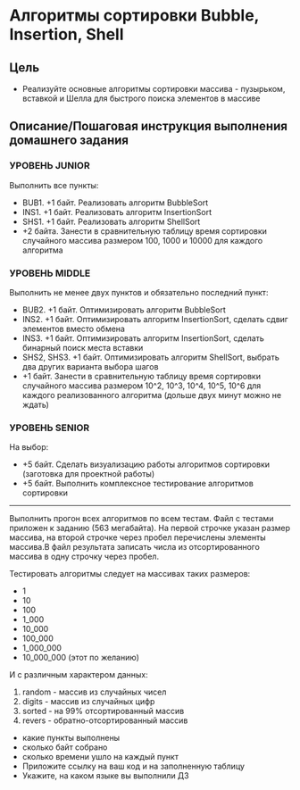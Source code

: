 # Алгоритмы сортировки Bubble, Insertion, Shell

## Цель

- Реализуйте основные алгоритмы сортировки массива - пузырьком, вставкой и Шелла
  для быстрого поиска элементов в массиве

## Описание/Пошаговая инструкция выполнения домашнего задания

### УРОВЕНЬ JUNIOR

Выполнить все пункты:

- BUB1. +1 байт. Реализовать алгоритм BubbleSort
- INS1. +1 байт. Реализовать алгоритм InsertionSort
- SHS1. +1 байт. Реализовать алгоритм ShellSort
- +2 байта. Занести в сравнительную таблицу время сортировки случайного массива
  размером 100, 1000 и 10000 для каждого алгоритма

### УРОВЕНЬ MIDDLE

Выполнить не менее двух пунктов и обязательно последний пункт:

- BUB2. +1 байт. Оптимизировать алгоритм BubbleSort
- INS2. +1 байт. Оптимизировать алгоритм InsertionSort, сделать сдвиг элементов
  вместо обмена
- INS3. +1 байт. Оптимизировать алгоритм InsertionSort, сделать бинарный поиск
  места вставки
- SHS2, SHS3. +1 байт. Оптимизировать алгоритм ShellSort, выбрать два других
  варианта выбора шагов
- +1 байт. Занести в сравнительную таблицу время сортировки случайного массива
  размером 10^2, 10^3, 10^4, 10^5, 10^6 для каждого реализованного алгоритма
  (дольше двух минут можно не ждать)

### УРОВЕНЬ SENIOR

На выбор:

- +5 байт. Сделать визуализацию работы алгоритмов сортировки
  (заготовка для проектной работы)
- +5 байт. Выполнить комплексное тестирование алгоритмов сортировки

---

Выполнить прогон всех алгоритмов по всем тестам. Файл с тестами приложен к
заданию (563 мегабайта). На первой строчке указан размер массива, на второй
строчке через пробел перечислены элементы массива.В файл результата записать
числа из отсортированного массива в одну строчку через пробел.

Тестировать алгоритмы следует на массивах таких размеров:

- 1
- 10
- 100
- 1_000
- 10_000
- 100_000
- 1_000_000
- 10_000_000 (этот по желанию)

И с различным характером данных:

1. random - массив из случайных чисел
2. digits - массив из случайных цифр
3. sorted - на 99% отсортированный массив
4. revers - обратно-отсортированный массив

- какие пункты выполнены
- сколько байт собрано
- сколько времени ушло на каждый пункт
- Приложите ссылку на ваш код и на заполненную таблицу
- Укажите, на каком языке вы выполнили ДЗ
